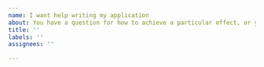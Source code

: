 ```yaml
---
name: I want help writing my application
about: You have a question for how to achieve a particular effect, or you need help with using a particular API.
title: ''
labels: ''
assignees: ''

---
```


<!-- Thank you for using this plugin!

     Please check out our documentation first:
      * https://flutter.dev/
      * https://api.flutter.dev/

     If you can't find the answer there, please consider asking a question on
     the Stack Overflow Web site:
      * https://stackoverflow.com/questions/tagged/flutter?sort=frequent

     Please don't file a GitHub issue for support requests. GitHub issues are
     for tracking defects in the product. If you file a bug asking for help, we
     will consider this a request for a documentation update.
-->
